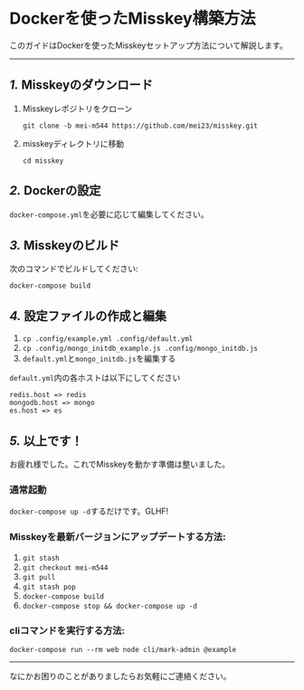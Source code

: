 Dockerを使ったMisskey構築方法
================================================================

このガイドはDockerを使ったMisskeyセットアップ方法について解説します。

----------------------------------------------------------------

*1.* Misskeyのダウンロード
----------------------------------------------------------------
1. Misskeyレポジトリをクローン

	`git clone -b mei-m544 https://github.com/mei23/misskey.git`

2. misskeyディレクトリに移動

	`cd misskey`

*2.* Dockerの設定
----------------------------------------------------------------
`docker-compose.yml`を必要に応じて編集してください。

*3.* Misskeyのビルド
----------------------------------------------------------------
次のコマンドでビルドしてください:

`docker-compose build`

*4.* 設定ファイルの作成と編集
----------------------------------------------------------------
1. `cp .config/example.yml .config/default.yml` 
2. `cp .config/mongo_initdb_example.js .config/mongo_initdb.js`
3. `default.yml`と`mongo_initdb.js`を編集する

`default.yml`内の各ホストは以下にしてください
```
redis.host => redis
mongodb.host => mongo
es.host => es
```

*5.* 以上です！
----------------------------------------------------------------
お疲れ様でした。これでMisskeyを動かす準備は整いました。

### 通常起動
`docker-compose up -d`するだけです。GLHF!

### Misskeyを最新バージョンにアップデートする方法:
1. `git stash`
2. `git checkout mei-m544`
3. `git pull`
4. `git stash pop`
5. `docker-compose build`
7. `docker-compose stop && docker-compose up -d`

### cliコマンドを実行する方法:

`docker-compose run --rm web node cli/mark-admin @example`

----------------------------------------------------------------

なにかお困りのことがありましたらお気軽にご連絡ください。
